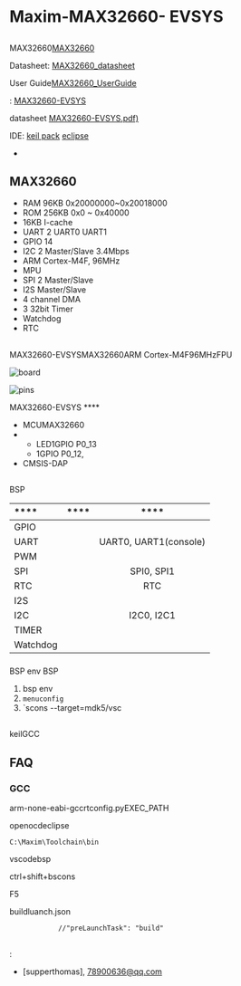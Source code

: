# Maxim-MAX32660- EVSYS

## 

MAX32660[MAX32660](https://www.maximintegrated.com/en/products/microcontrollers/MAX32660.html)

Datasheet: [MAX32660_datasheet](https://datasheets.maximintegrated.com/en/ds/MAX32660.pdf)

User Guide[MAX32660_UserGuide](https://pdfserv.maximintegrated.com/en/an/AN6659.pdf)

:  [MAX32660-EVSYS](https://www.maximintegrated.com/en/products/microcontrollers/MAX32660-EVSYS.html)

datasheet [MAX32660-EVSYS.pdf)](https://datasheets.maximintegrated.com/en/ds/MAX32660-EVSYS.pdf)

IDE: [keil pack](http://www.mxim.net/microcontroller/pack/Maxim.MAX32660.1.2.0.pack) [eclipse](https://www.maximintegrated.com/en/design/software-description.html/swpart=SFW0001500A)



- 

## MAX32660

- RAM  96KB    0x20000000~0x20018000
- ROM  256KB   0x0 ~ 0x40000
- 16KB I-cache
- UART 2  UART0  UART1
- GPIO  14
- I2C  2 Master/Slave 3.4Mbps
- ARM Cortex-M4F, 96MHz
- MPU
- SPI 2  Master/Slave
- I2S  Master/Slave
- 4 channel DMA
- 3 32bit  Timer
- Watchdog
- RTC

## 

MAX32660-EVSYSMAX32660ARM Cortex-M4F96MHzFPU



![board](doc/images/board.jpg)



![pins](doc/images/pins.jpg)

MAX32660-EVSYS **** 

- MCUMAX32660
- 
  - LED1GPIO P0_13  
  - 1GPIO P0_12,   
- CMSIS-DAP

## 

 BSP 

| **** | **** |    ****    |
| :----------------- | :----------------: | :-------------------: |
| GPIO               |                |                       |
| UART               |                | UART0, UART1(console) |
| PWM                |                   |                       |
| SPI                |                |      SPI0, SPI1      |
| RTC                |                |          RTC          |
| I2S                |                   |                       |
| I2C                |                |      I2C0, I2C1      |
| TIMER              |                   |                       |
| Watchdog           |                   |                       |

### 

 BSP   env  BSP 

1.  bsp  env 
2.  `menuconfig`
3. `scons --target=mdk5/vsc

## 

keilGCC

## FAQ

### GCC

arm-none-eabi-gccrtconfig.pyEXEC_PATH  

openocdeclipse

`C:\Maxim\Toolchain\bin`

vscodebsp

ctrl+shift+bscons

F5

buildluanch.json

```
            //"preLaunchTask": "build"
```

## 

:

- [supperthomas], <78900636@qq.com>
